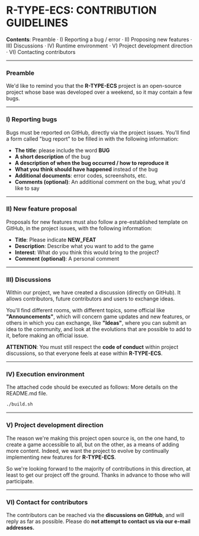 # R-TYPE-ECS: CONTRIBUTION GUIDELINES

**Contents**: Preamble · I) Reporting a bug / error · II) Proposing new features · III) Discussions · IV) Runtime environment · V) Project development direction · VI) Contacting contributors

---

### **Preamble**
We'd like to remind you that the **R-TYPE-ECS** project is an open-source project whose base was developed over a weekend, so it may contain a few bugs.

---

### **I) Reporting bugs**

Bugs must be reported on GitHub, directly via the project issues. You'll find a form called "bug report" to be filled in with the following information:

- **The title**: please include the word **BUG**
- **A short description** of the bug
- **A description of when the bug occurred / how to reproduce it**
- **What you think should have happened** instead of the bug
- **Additional documents**: error codes, screenshots, etc.
- **Comments (optional)**: An additional comment on the bug, what you'd like to say

---

### **II) New feature proposal**

Proposals for new features must also follow a pre-established template on GitHub, in the project issues, with the following information:

- **Title**: Please indicate **NEW_FEAT**
- **Description**: Describe what you want to add to the game
- **Interest**: What do you think this would bring to the project?
- **Comment (optional)**: A personal comment

---

### **III) Discussions**

Within our project, we have created a discussion (directly on GitHub). It allows contributors, future contributors and users to exchange ideas.

You'll find different rooms, with different topics, some official like **"Announcements"**, which will concern game updates and new features, or others in which you can exchange, like **"Ideas"**, where you can submit an idea to the community, and look at the evolutions that are possible to add to it, before making an official issue.

**ATTENTION**: You must still respect the **code of conduct** within project discussions, so that everyone feels at ease within **R-TYPE-ECS**.

---

### **IV) Execution environment**

The attached code should be executed as follows:
More details on the README.md file.

```bash
./build.sh
```

---

### **V) Project development direction**

The reason we're making this project open source is, on the one hand, to create a game accessible to all, but on the other, as a means of adding more content. Indeed, we want the project to evolve by continually implementing new features for **R-TYPE-ECS**.

So we're looking forward to the majority of contributions in this direction, at least to get our project off the ground. Thanks in advance to those who will participate.

---

### **VI) Contact for contributors**

The contributors can be reached via the **discussions on GitHub**, and will reply as far as possible. Please do **not attempt to contact us via our e-mail addresses.**
